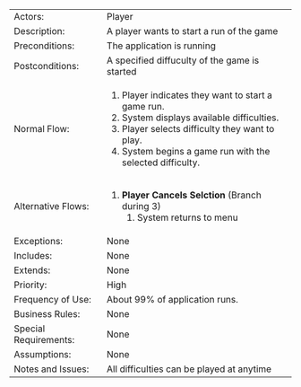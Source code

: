<table>
<tbody>

<tr>
<td>Actors:</td>
<td>Player</td>
</tr>

<tr>
<td>Description:</td>
<td>A player wants to start a run of the game</td>
</tr>

<tr>
<td>Preconditions:</td>
<td>The application is running</td>
</tr>

<tr>
<td>Postconditions:</td>
<td>A specified diffuculty of the game is started</td>
</tr>

<tr>
<td>Normal Flow:</td>
<td>
<ol>
<li>Player indicates they want to start a game run.</li>
<li>System displays available difficulties.</li>
<li>Player selects difficulty they want to play.</li>
<li>System begins a game run with the selected difficulty.</li>
</ol>
</td>
</tr>

<tr>
<td>Alternative Flows:</td>
<td>
<ol>
<li>
<b>Player Cancels Selction</b> (Branch during 3)
<ol>
<li>System returns to menu</li>
</ol>
</li>
</ol>

</td>
</tr>

<tr>
<td>Exceptions:</td>
<td>None</td>
</tr>

<tr>
<td>Includes:</td>
<td>None</td>
</tr>

<tr>
<td>Extends:</td>
<td>None</td>
</tr>

<tr>
<td>Priority:</td>
<td>High</td>
</tr>

<tr>
<td>Frequency of Use:</td>
<td>About 99% of application runs.</td>
</tr>

<tr>
<td>Business Rules:</td>
<td>None</td>
</tr>

<tr>
<td>Special Requirements:</td>
<td>None</td>
</tr>

<tr>
<td>Assumptions:</td>
<td>None</td>
</tr>

<tr>
<td>Notes and Issues:</td>
<td>All difficulties can be played at anytime</td>
</tr>

</tbody>
</table>
